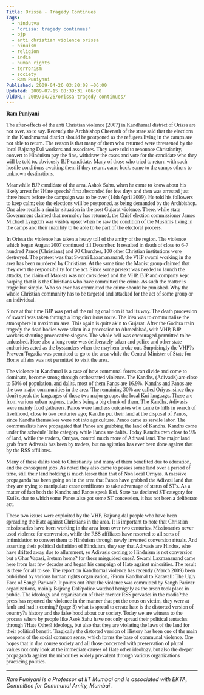 ```yaml
---
Title: Orissa - Tragedy Continues
Tags:
  - hindutva
  - 'orissa: tragedy continues'
  - bjp
  - anti christian violence orissa
  - hinuism
  - religion
  - india
  - human rights
  - terrorism
  - society
  - Ram Puniyani
Published: 2009-04-26 03:20:08 +06:00
Updated: 2009-07-15 08:39:31 +06:00
OldURL: 2009/04/26/orissa-tragedy-continues/
---
```


<span style="font-family: Verdana;"><strong>Ram Puniyani </strong></span>

<span style="font-family: Verdana;">The after-effects of the anti Christian violence (2007) in Kandhamal district of Orissa are not over, so to say. Recently the Archbishop Cheenath of the state said that the elections in the Kandhmamal district should be postponed as the refugees living in the camps are not able to return. The reason is that many of them who returned were threatened by the local Bajrang Dal workers and associates. They were told to renounce Christianity, convert to Hinduism pay the fine, withdraw the cases and vote for the candidate who they will be told to, obviously BJP candidate. Many of those who tried to return with such hostile conditions awaiting them if they return, came back, some to the camps others to unknown destinations. </span>

<span style="font-family: Verdana;">Meanwhile BJP candidate of the area, Ashok Sahu, when he came to know about his likely arrest for ?Hate speech? first absconded for few days and then was arrested just three hours before the campaign was to be over (14th April 2009). He told his followers to keep calm; else the elections will be postponed, as being demanded by the Archbishop. One also recalls a similar situation in the post Gujarat violence. There, while state Government claimed that normalcy has returned, the Chief election commissioner James Michael Lyngdoh was visibly upset when he saw the condition of the Muslims living in the camps and their inability to be able to be part of the electoral process. </span>

<span style="font-family: Verdana;">In Orissa the violence has taken a heavy toll of the amity of the region. The violence which began August 2007 continued till December. It resulted in death of close to 6-7 hundred Panos (Christians) and 90 Churches, 100 other Christian institutions were destroyed. The pretext was that Swami Laxamananand, the VHP swami working in the area has been murdered by Christians. At the same time the Maoist group claimed that they own the responsibility for the act. Since some pretext was needed to launch the attacks, the claim of Maoists was not considered and the VHP, BJP and company kept harping that it is the Christians who have committed the crime. As such the matter is tragic but simple. Who so ever has committed the crime should be punished. Why the whole Christian community has to be targeted and attacked for the act of some group or an individual. </span>

<span style="font-family: Verdana;">Since at that time BJP was part of the ruling coalition it had its way. The death procession of swami was taken through a long circuitous route. The idea was to communalize the atmosphere in maximum area. This again is quite akin to Gujarat. After the Godhra train tragedy the dead bodies were taken in a procession to Ahmedabad, with VHP, BJP workers shouting provocative slogans. The whole hell was encouraged-permitted to be unleashed. Here also a long route was deliberately taken and police and other state authorities acted as the bystanders when the mayhem broke out. Surprisingly the VHP?s Praveen Togadia was permitted to go to the area while the Central Minister of State for Home affairs was not permitted to visit the area. </span>

<span style="font-family: Verdana;">The violence in Kandhmal is a case of how communal forces can divide and come to dominate, become strong through orchestrated violence. The Kandhs, (Adivasis) are close to 50% of population, and dalits, most of them Panos are 16.9%. Kandhs and Panos are the two major communities in the area. The remaining 30% are called Oriyas, since they don?t speak the languages of these two major groups, the local Kui language. These are from various urban regions, traders being a big chunk of them. The Kandhs, Adivasis were mainly food gatherers. Panos were landless outcastes who came to hills in search of livelihood, close to two centuries ago; Kandhs put their land at the disposal of Panos, since Kandhs themselves were not into agriculture. Panos came as servile labor. The communalists have propagated that Panos are grabbing the land of Kandhs. Kandhs come under the schedule Tribe category while Panos are dalits. Today Kandhs own close to 9% of land, while the traders, Orriyas, control much more of Adivasi land. The major land grab from Adivasis has been by traders, but no agitation has ever been done against that by the RSS affiliates. </span>

<span style="font-family: Verdana;">Many of these dalits took to Christianity and many of them benefited due to education, and the consequent jobs. As noted they also came to posses some land over a period of time, still their land holding is much lesser than that of Non local Orriyas. A massive propaganda has been going on in the area that Panos have grabbed the Adivasi land that they are trying to manipulate caste certificates to take advantage of status of ST's. As a matter of fact both the Kandhs and Panos speak Kui. State has declared ST category for Kui?s, due to which some Panos also got some ST concession, it has not been a deliberate act. </span>

<span style="font-family: Verdana;">These two issues were exploited by the VHP, Bajrang dal people who have been spreading the Hate against Christians in the area. It is important to note that Christian missionaries have been working in the area from over two centuries. Missionaries never used violence for conversion, while the RSS affiliates have resorted to all sorts of intimidation to convert them to Hinduism through newly invented conversion rituals. And asserting their political definition of Hinduism, they say that Adivasis are Hindus, who have drifted away due to allurement, so Adivasis coming to Hinduism is not conversion but a Ghar Vapasi, ?return home? for these misguided ones?. Swami Laxmananand came here from last few decades and began his campaign of Hate against minorities. The result is there for all to see. The report on Kandhamal violence has recently (March 2009) been published by various human rights organization, ?From Kandhmal to Karavali: The Ugly Face of Sangh Parivar?. It points out ?that the violence was committed by Sangh Parivar organizations, mainly Bajrang Dal?police watched benignly as the arson took place in public. The ideology and organization of their mentor RSS pervades in the media?the press has reported the violence in the manner that put the onus on victim, they were at fault and had it coming? (page 3) what is spread to create hate is the distorted version of country?s history and the false hood about our society. Today we are witness to the process where by people like Asok Sahu have not only spread their political tentacles through ?Hate Other? ideology, but also that they are violating the laws of the land for their political benefit. Tragically the distorted version of History has been one of the main weapons of the social common sense, which forms the base of communal violence. One hopes that in due course society and all those concerned with preservation of plural values not only look at the immediate causes of Hate other ideology, but also the deeper propaganda against the minorities widely prevalent through various organizations practicing politics.</span>

<hr /><em>Ram Puniyani is a Professor at IIT Mumbai and is associated with EKTA, Committee for Communal Amity, Mumbai .</em>
